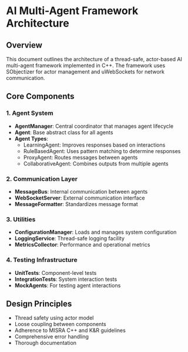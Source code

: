 # AI Multi-Agent Framework Architecture

## Overview
This document outlines the architecture of a thread-safe, actor-based AI multi-agent framework implemented in C++. The framework uses SObjectizer for actor management and uWebSockets for network communication.

## Core Components

### 1. Agent System
- **AgentManager**: Central coordinator that manages agent lifecycle
- **Agent**: Base abstract class for all agents
- **Agent Types**:
  - LearningAgent: Improves responses based on interactions
  - RuleBasedAgent: Uses pattern matching to determine responses
  - ProxyAgent: Routes messages between agents
  - CollaborativeAgent: Combines outputs from multiple agents

### 2. Communication Layer
- **MessageBus**: Internal communication between agents
- **WebSocketServer**: External communication interface
- **MessageFormatter**: Standardizes message format

### 3. Utilities
- **ConfigurationManager**: Loads and manages system configuration
- **LoggingService**: Thread-safe logging facility
- **MetricsCollector**: Performance and operational metrics

### 4. Testing Infrastructure
- **UnitTests**: Component-level tests
- **IntegrationTests**: System interaction tests
- **MockAgents**: For testing agent interactions

## Design Principles
- Thread safety using actor model
- Loose coupling between components
- Adherence to MISRA C++ and K&R guidelines
- Comprehensive error handling
- Thorough documentation
